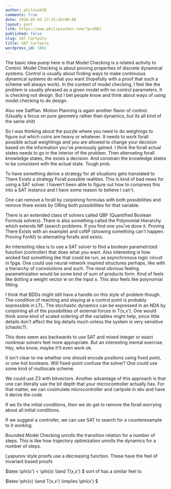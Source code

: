 ```yaml
---
author: philzook58
comments: true
date: 2018-05-01 17:31:42+00:00
layout: post
link: https://www.philipzucker.com/?p=1061
published: false
slug: SAT Cartpole
title: SAT Cartpole
wordpress_id: 1061
---
```


The basic idea pump here is that Model Checking is a related activity to Control. Model Checking is about proving properties of discrete dynamical systems. Control is usually about finding ways to make continuous dynamical systems do what you want (hopefully with a proof that such a scheme will always work). In the context of model checking, I feel like the problem is usually phrased as a given model with no control parameters. It is checking not design. But I bet people know and think about ways of using model checking to do design.

Also see SatPlan. Motion Planning is again another flavor of control. (Usually a focus on pure geometry rather than dynamics, but its all kind of the same shit)

So I was thinking about the puzzle where you need to do weighings to figure out which coins are heavy or whatever. It needs to work forall possible actual weightings and you are allowed to change your decision based on the information you've previously gained. I think the forall actual states needs to go in the interior of the problem. Then alternating forall knowledge states, the exists a decision. And constrain the knowledge states to be consistent with the actual state. Tough prob.

To have something derive a strategy for all situations gets translated to There Exists a strategy Forall possible realities. This is kind of bad news for using a SAT solver. I haven't been able to figure out how to compress this into a SAT instance and I have some reason to believe I can't.

One can remove a forall by conjoining formulas with both possibilities and remove there exists by ORing both possibilities for that variable.

There is an extended class of solvers called QBF (Quantified Boolean Formula solvers). There is also something called the Polynomial Hierarchy which extends NP (search problems. If you find one you've done it. Proving There Exists with an example) and coNP (showing something can't happen. Proving ForAll) to alternating foralls and exists.

An interesting idea is to use a SAT solver to find a boolean parametrized function (controller) that does what you want. Also interesting is how wicked fast something like that could be run, as asynchronous logic circuit in fpga. One could use neural network inspired structures perhaps, like with a hierarchy of convolutions and such. The most obvious feeling parametrization would be some kind of sum of products form. Kind of feels like dotting a weight vector w on the input x. This also feels like polynomial fitting.

I think that BDDs might still have a handle on this style of problem though. The condition of reaching and staying at a control point is probably expressible in LTL. The stochastic dynamics can be expressed in an NDA by conjoining all of the possibilities of external forces in T(x,x'). One would think some kind of scaled ordering of the variables might help, since little details don't affect the big details much unless the system is very sensitive (chaotic?).

This does seem ass backwards to use SAT and mixed integer or exact nonlinear solvers feel more appropriate. But an interesting mental exercise. Hey, who know, maybe it'll even work ok.

It isn't clear to me whether one should encode positions using fixed point, or one-hot booleans. Will fixed-point confuse the solver? One could use some kind of multiscale scheme.

We could use Z3 with bitvectors. Another advantage of this approach is that one can literally use the bit depth that your microcontroller actually has. For that matter, we can cosimulate microcontroller and cartpole in sbv and have it derive the code

If we fix the initial conditions, then we do get to remove the forall worrying about all initial conditions.

If we suggest a controller, we can use SAT to search for a counterexample to it working.

Bounded Model Checking unrolls the transition relation for a number of steps. This is like how trajectory optimization unrolls the dynamics for a number of steps.

Lyapunov style proofs use a decreasing function. These have the feel of invariant based proofs

$latex \phi(x') < \phi(x) \land T(x,x') $ sort of has a similar feel to

$latex \phi(x) \land T(x,x') \implies \phi(x') $
